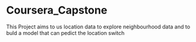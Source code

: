 # Coursera_Capstone
This Project aims to us location data to explore neighbourhood data and to buld a model that can pedict the location switch

